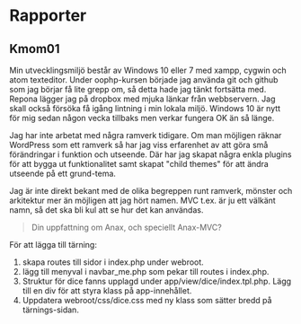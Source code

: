 # Rapporter

## Kmom01

Min utvecklingsmiljö består av Windows 10 eller 7 med xampp, cygwin och atom texteditor. Under oophp-kursen började jag använda git och github som jag börjar få lite grepp om, så detta hade jag tänkt fortsätta med. Repona lägger jag på dropbox med mjuka länkar från webbservern. Jag skall också försöka få igång lintning i min lokala miljö. Windows 10 är nytt för mig sedan någon vecka tillbaks men verkar fungera OK än så länge.  

Jag har inte arbetat med några ramverk tidigare. Om man möjligen räknar WordPress som ett ramverk så har jag viss erfarenhet av att göra små förändringar i funktion och utseende. Där har jag skapat några enkla plugins för att bygga ut funktionalitet samt skapat "child themes" för att ändra utseende på ett grund-tema.

Jag är inte direkt bekant med de olika begreppen runt ramverk, mönster och arkitektur mer än möjligen att jag hört namen. MVC t.ex. är ju ett välkänt namn, så det ska bli kul att se hur det kan användas.

> Din uppfattning om Anax, och speciellt Anax-MVC?

För att lägga till tärning:

1. skapa routes till sidor i index.php under webroot.
2. lägg till menyval i navbar_me.php som pekar till routes i index.php.
3. Struktur för dice fanns upplagd under app/view/dice/index.tpl.php. Lägg till en div för att styra klass på app-innehållet.
4. Uppdatera webroot/css/dice.css med ny klass som sätter bredd på tärnings-sidan.
